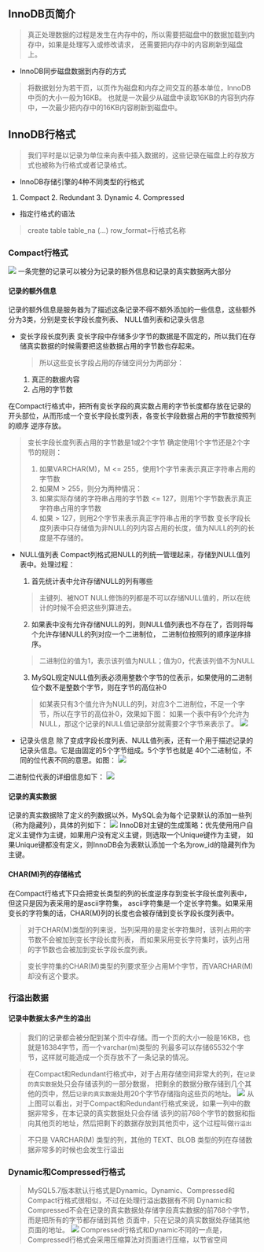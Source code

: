 ## InnoDB页简介
> 真正处理数据的过程是发生在内存中的，所以需要把磁盘中的数据加载到内存中，如果是处理写入或修改请求，
> 还需要把内存中的内容刷新到磁盘上。
* InnoDB同步磁盘数据到内存的方式
> 将数据划分为若干页，以页作为磁盘和内存之间交互的基本单位，InnoDB中页的大小一般为16KB。
> 也就是一次最少从磁盘中读取16KB的内容到内存中，一次最少把内存中的16KB内容刷新到磁盘中。

## InnoDB行格式
> 我们平时是以记录为单位来向表中插入数据的，这些记录在磁盘上的存放方式也被称为行格式或者记录格式。

* InnoDB存储引擎的4种不同类型的行格式
 1. Compact 2. Redundant 3. Dynamic 4. Compressed

* 指定行格式的语法
> create table table_na (...) row_format=行格式名称

### Compact行格式
![](../images/fsaffdsaf99fa.png)
一条完整的记录可以被分为记录的额外信息和记录的真实数据两大部分

#### 记录的额外信息
记录的额外信息是服务器为了描述这条记录不得不额外添加的一些信息，这些额外分为3类，分别是变长字段长度列表、
  NULL值列表和记录头信息
  
* 变长字段长度列表
变长字段中存储多少字节的数据是不固定的，所以我们在存储真实数据的时候需要把这些数据占用的字节数也存起来。
  > 所以这些变长字段占用的存储空间分为两部分：
  1. 真正的数据内容
    2. 占用的字节数
    
在Compact行格式中，把所有变长字段的真实数占用的字节长度都存放在记录的开头部位，从而形成一个变长字段长度列表，各变长字段数据占用的字节数按照列的顺序
逆序存放。

> 变长字段长度列表占用的字节数是1或2个字节
> 确定使用1个字节还是2个字节的规则： 
> 1. 如果VARCHAR(M)，M <= 255，使用1个字节来表示真正字符串占用的字节数
> 2. 如果M > 255，则分为两种情况：
>   1. 如果实际存储的字符串占用的字节数 <= 127，则用1个字节数表示真正字符串占用的字节数
>   2. 如果 > 127，则用2个字节来表示真正字符串占用的字节数
> 变长字段长度列表中只存储值为非NULL的列内容占用的长度，值为NULL的列的长度是不存储的。

* NULL值列表
Compact列格式把NULL的列统一管理起来，存储到NULL值列表中。处理过程：
  1. 首先统计表中允许存储NULL的列有哪些
  > 主键列、被NOT NULL修饰的列都是不可以存储NULL值的，所以在统计的时候不会把这些列算进去。
  2. 如果表中没有允许存储NULL的列，则NULL值列表也不存在了，否则将每个允许存储NULL的列对应一个二进制位，
  二进制位按照列的顺序逆序排序。
  > 二进制位的值为1，表示该列值为NULL；值为0，代表该列值不为NULL
  3. MySQL规定NULL值列表必须用整数个字节的位表示，如果使用的二进制位个数不是整数个字节，则在字节的高位补0
  > 如某表只有3个值允许为NULL的列，对应3个二进制位，不足一个字节，所以在字节的高位补0，效果如下图：
  > 如果一个表中有9个允许为NULL，那这个记录的NULL值记录部分就需要2个字节来表示了。
 ![](../images/20210803141514.png)
  
* 记录头信息
除了变成字段长度列表、NULL值列表，还有一个用于描述记录的记录头信息。它是由固定的5个字节组成。5个字节也就是
  40个二进制位，不同的位代表不同的意思。如图：
  ![](../images/20210803142021.png)
  
二进制位代表的详细信息如下：
![](../images/20210803143647.png)

#### 记录的真实数据
记录的真实数据除了定义的列数据以外，MySQL会为每个记录默认的添加一些列（称为隐藏列），具体的列如下：
![](../images/20210803144649.png)
InnoDB对主键的生成策略：优先使用用户自定义主键作为主键，如果用户没有定义主键，则选取一个Unique键作为主键，
如果Unique键都没有定义，则InnoDB会为表默认添加一个名为row_id的隐藏列作为主键。

#### CHAR(M)列的存储格式
在Compact行格式下只会把变长类型的列的长度逆序存到变长字段长度列表中，但这只是因为表采用的是ascii字符集，
ascii字符集是一个定长字符集。如果采用变长的字符集的话，CHAR(M)列的长度也会被存储到变长字段长度列表中。
> 对于CHAR(M)类型的列来说，当列采用的是定长字符集时，该列占用的字节数不会被加到变长字段长度列表，
> 而如果采用变长字符集时，该列占用的字节数也会被加到变长字段长度列表。

> 变长字符集的CHAR(M)类型的列要求至少占用M个字节，而VARCHAR(M)却没有这个要求。
### 行溢出数据
#### 记录中数据太多产生的溢出
> 我们的记录都会被分配到某个页中存储。而一个页的大小一般是16KB，也就是16384字节，而一个varchar(m)类型的
列最多可以存储65532个字节，这样就可能造成一个页存放不了一条记录的情况。

> 在Compact和Redundant行格式中，对于占用存储空间非常大的列，在`记录的真实数据`处只会存储该列的一部分数据，
> 把剩余的数据分散存储到几个其他的页中，然后`记录的真实数据`处用20个字节存储指向这些页的地址。
![](../images/20210803161859.png)
> 从上图可以看出，对于Compact和Redundant行格式来说，如果一列中的数据非常多，在本记录的真实数据处只会存储
> 该列的前768个字节的数据和指向其他页的地址，然后把剩下的数据存放到其他页中，这个过程叫做`行溢出`

> 不只是 VARCHAR(M) 类型的列，其他的 TEXT、BLOB 类型的列在存储数据非常多的时候也会发生行溢出

### Dynamic和Compressed行格式
> MySQL5.7版本默认行格式是Dynamic。Dynamic、Compressed和Compact行格式很相似，不过在处理行溢出数据有不同
> Dynamic和Compressed不会在记录的真实数据处存储字段真实数据的前768个字节，而是把所有的字节都存储到其他
> 页面中，只在记录的真实数据处存储其他页面的地址。
![](../images/20210803163438.png)
> Compressed行格式和Dynamic不同的一点是，Compressed行格式会采用压缩算法对页面进行压缩，以节省空间
